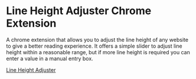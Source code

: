 # Line Height Adjuster Chrome Extension
A chrome extension that allows you to adjust the line height of any website to give a better reading experience. It offers a simple slider to adjust line height within a reasonable range, but if more line height is required you can enter a value in a manual entry box.

[Line Height Adjuster](https://chrome.google.com/webstore/detail/line-height-adjuster/nggicopcmcgpnpjbibppkjadniipeppa)
